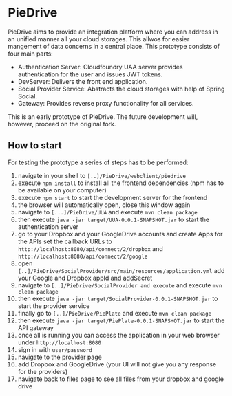 # PieDrive
PieDrive aims to provide an integration platform where you can address in an unified manner all your cloud storages. This allwos for easier mangement of data concerns in a central place. This prototype consists of four main parts:
* Authentication Server: Cloudfoundry UAA server provides authentication for the user and issues JWT tokens.
* DevServer: Delivers the front end application.
* Social Provider Service: Abstracts the cloud storages with help of Spring Social.
* Gateway: Provides reverse proxy functionality for all services.

This is an early prototype of PieDrive. The future development will, however, proceed on the original fork.

## How to start
For testing the prototype a series of steps has to be performed:
1. navigate in your shell to `[..]/PieDrive/webclient/piedrive`
3. execute `npm install` to install all the frontend dependencies (npm has to be available on your computer)
2. execute `npm start` to start the development server for the frontend
3. the browser will automatically open, close this window again
4. navigate to `[...]/PieDrive/UUA` and execute `mvn clean package`
5. then execute `java -jar target/UUA-0.0.1-SNAPSHOT.jar` to start the authentication server
6. go to your Dropbox and your GoogleDrive accounts and create Apps for the APIs set the callback URLs to `http://localhost:8080/api/connect/2/dropbox` and `http://localhost:8080/api/connect/2/google`
7. open `[..]/PieDrive/SocialProvider/src/main/resources/application.yml` add your Google and Dropbox appId and addSecret
8. navigate to `[..]/PieDrive/SocialProvider and execute` and execute `mvn clean package`
9. then execute `java -jar target/SocialProvider-0.0.1-SNAPSHOT.jar` to start the provider service
10. finally go to `[..]/PieDrive/PiePlate` and execute `mvn clean package`
11. then execute `java -jar target/PiePlate-0.0.1-SNAPSHOT.jar`  to start the API gateway
12. once all is running you can access the application in your web browser under `http://localhost:8080`
13. sign in with `user/password`
14. navigate to the provider page
15. add Dropbox and GoogleDrive (your UI will not give you any response for the providers)
16. navigate back to files page to see all files from your dropbox and google drive
